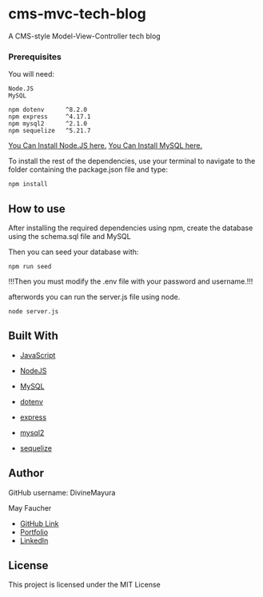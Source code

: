 # cms-mvc-tech-blog
A CMS-style Model-View-Controller tech blog



### Prerequisites

You will need:

```
Node.JS
MySQL

npm dotenv      ^8.2.0
npm express     ^4.17.1
npm mysql2      ^2.1.0
npm sequelize   ^5.21.7
```
[You Can Install Node.JS here.](https://nodejs.org/en/)
[You Can Install MySQL here.](https://www.mysql.com/)


To install the rest of the dependencies, use your terminal to navigate to the folder containing the package.json file and type:
```
npm install
```


## How to use

After installing the required dependencies using npm, create the database using the schema.sql file and MySQL

Then you can seed your database with:
```
npm run seed
```
!!!Then you must modify the .env file with your password and username.!!!

afterwords you can run the server.js file using node.

```
node server.js
```



## Built With

* [JavaScript](https://developer.mozilla.org/en-US/docs/Web/JavaScript)

* [NodeJS](https://nodejs.org/en/)
* [MySQL](https://www.mysql.com/)

* [dotenv](https://www.npmjs.com/package/dotenv)
* [express](https://www.npmjs.com/package/express)
* [mysql2](https://www.npmjs.com/package/mysql2)
* [sequelize](https://www.npmjs.com/package/sequelize)

## Author 
  GitHub username: DivineMayura
  
  May Faucher


  - [GitHub Link](https://github.com/DivineMayura)
  - [Portfolio](https://divinemayura.github.io/portfolio-2/)
  - [LinkedIn](https://www.linkedin.com/in/mayfaucher/)


## License

This project is licensed under the MIT License 